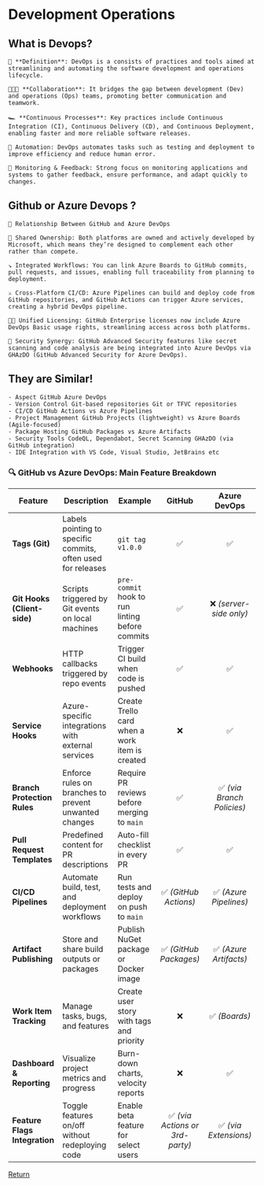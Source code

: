 # Development Operations

## What is Devops?

    🤔 **Definition**: DevOps is a consists of practices and tools aimed at streamlining and automating the software development and operations lifecycle.

    🧑‍🤝‍🧑 **Collaboration**: It bridges the gap between development (Dev) and operations (Ops) teams, promoting better communication and teamwork.

    🏎️ **Continuous Processes**: Key practices include Continuous Integration (CI), Continuous Delivery (CD), and Continuous Deployment, enabling faster and more reliable software releases.

    🤖 Automation: DevOps automates tasks such as testing and deployment to improve efficiency and reduce human error.

    🔭 Monitoring & Feedback: Strong focus on monitoring applications and systems to gather feedback, ensure performance, and adapt quickly to changes.

## Github or Azure Devops ?

    🤝 Relationship Between GitHub and Azure DevOps

    🤝 Shared Ownership: Both platforms are owned and actively developed by Microsoft, which means they’re designed to complement each other rather than compete.

    ↘️ Integrated Workflows: You can link Azure Boards to GitHub commits, pull requests, and issues, enabling full traceability from planning to deployment.

    ⚔️ Cross-Platform CI/CD: Azure Pipelines can build and deploy code from GitHub repositories, and GitHub Actions can trigger Azure services, creating a hybrid DevOps pipeline.

    🏳️‍🌈 Unified Licensing: GitHub Enterprise licenses now include Azure DevOps Basic usage rights, streamlining access across both platforms.

    🪪 Security Synergy: GitHub Advanced Security features like secret scanning and code analysis are being integrated into Azure DevOps via GHAzDO (GitHub Advanced Security for Azure DevOps).

## They are Similar!

    - Aspect GitHub Azure DevOps
    - Version Control Git-based repositories Git or TFVC repositories
    - CI/CD GitHub Actions vs Azure Pipelines
    - Project Management GitHub Projects (lightweight) vs Azure Boards (Agile-focused)
    - Package Hosting GitHub Packages vs Azure Artifacts
    - Security Tools CodeQL, Dependabot, Secret Scanning GHAzDO (via GitHub integration)
    - IDE Integration with VS Code, Visual Studio, JetBrains etc

### 🔍 GitHub vs Azure DevOps: Main Feature Breakdown

| Feature                       | Description                                                  | Example                                         |             GitHub              |        Azure DevOps        |
| ----------------------------- | ------------------------------------------------------------ | ----------------------------------------------- | :-----------------------------: | :------------------------: |
| **Tags (Git)**                | Labels pointing to specific commits, often used for releases | `git tag v1.0.0`                                |               ✅                |             ✅             |
| **Git Hooks (Client-side)**   | Scripts triggered by Git events on local machines            | `pre-commit` hook to run linting before commits |               ✅                |  ❌ _(server-side only)_   |
| **Webhooks**                  | HTTP callbacks triggered by repo events                      | Trigger CI build when code is pushed            |               ✅                |             ✅             |
| **Service Hooks**             | Azure-specific integrations with external services           | Create Trello card when a work item is created  |               ❌                |             ✅             |
| **Branch Protection Rules**   | Enforce rules on branches to prevent unwanted changes        | Require PR reviews before merging to `main`     |               ✅                | ✅ _(via Branch Policies)_ |
| **Pull Request Templates**    | Predefined content for PR descriptions                       | Auto-fill checklist in every PR                 |               ✅                |             ✅             |
| **CI/CD Pipelines**           | Automate build, test, and deployment workflows               | Run tests and deploy on push to `main`          |      ✅ _(GitHub Actions)_      |   ✅ _(Azure Pipelines)_   |
| **Artifact Publishing**       | Store and share build outputs or packages                    | Publish NuGet package or Docker image           |     ✅ _(GitHub Packages)_      |   ✅ _(Azure Artifacts)_   |
| **Work Item Tracking**        | Manage tasks, bugs, and features                             | Create user story with tags and priority        |               ❌                |       ✅ _(Boards)_        |
| **Dashboard & Reporting**     | Visualize project metrics and progress                       | Burn-down charts, velocity reports              |               ❌                |             ✅             |
| **Feature Flags Integration** | Toggle features on/off without redeploying code              | Enable beta feature for select users            | ✅ _(via Actions or 3rd-party)_ |   ✅ _(via Extensions)_    |

[Return](https://github.com/uerbzr/course-devops)
